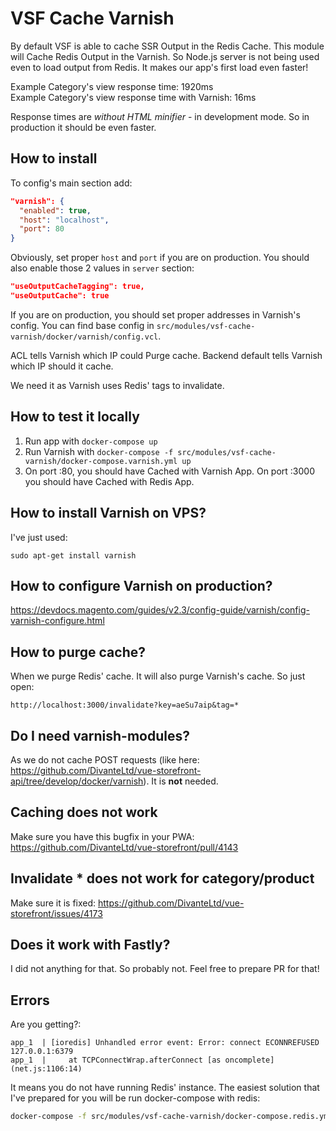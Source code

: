 # VSF Cache Varnish

By default VSF is able to cache SSR Output in the Redis Cache. This module will Cache Redis Output in the Varnish. So Node.js server is not being used even to load output from Redis. It makes our app's first load even faster!

Example Category's view response time: 1920ms   
Example Category's view response time with Varnish: 16ms   

Response times are *without HTML minifier* - in development mode. So in production it should be even faster.

## How to install
To config's main section add:
```json
"varnish": {
  "enabled": true,
  "host": "localhost",
  "port": 80
}
```

Obviously, set proper `host` and `port` if you are on production.
You should also enable those 2 values in `server` section:
```json
"useOutputCacheTagging": true,
"useOutputCache": true
```

If you are on production, you should set proper addresses in Varnish's config. You can find base config in `src/modules/vsf-cache-varnish/docker/varnish/config.vcl`.

ACL tells Varnish which IP could Purge cache.
Backend default tells Varnish which IP should it cache.

We need it as Varnish uses Redis' tags to invalidate.

## How to test it locally
1. Run app with `docker-compose up`
2. Run Varnish with `docker-compose -f src/modules/vsf-cache-varnish/docker-compose.varnish.yml up`
3. On port :80, you should have Cached with Varnish App. On port :3000 you should have Cached with Redis App.

## How to install Varnish on VPS?
I've just used:
```
sudo apt-get install varnish
```

## How to configure Varnish on production?
https://devdocs.magento.com/guides/v2.3/config-guide/varnish/config-varnish-configure.html

## How to purge cache?
When we purge Redis' cache. It will also purge Varnish's cache. So just open:
```
http://localhost:3000/invalidate?key=aeSu7aip&tag=*
```

## Do I need varnish-modules?
As we do not cache POST requests (like here: https://github.com/DivanteLtd/vue-storefront-api/tree/develop/docker/varnish). It is **not** needed.

## Caching does not work
Make sure you have this bugfix in your PWA: https://github.com/DivanteLtd/vue-storefront/pull/4143

## Invalidate * does not work for category/product
Make sure it is fixed: https://github.com/DivanteLtd/vue-storefront/issues/4173

## Does it work with Fastly?
I did not anything for that. So probably not. Feel free to prepare PR for that!

## Errors
Are you getting?:
```
app_1  | [ioredis] Unhandled error event: Error: connect ECONNREFUSED 127.0.0.1:6379
app_1  |     at TCPConnectWrap.afterConnect [as oncomplete] (net.js:1106:14)
```

It means you do not have running Redis' instance. The easiest solution that I've prepared for you will be run docker-compose with redis:
```sh
docker-compose -f src/modules/vsf-cache-varnish/docker-compose.redis.yml up
```